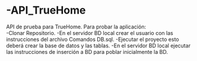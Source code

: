 # -API_TrueHome
API de prueba para TrueHome. 
Para probar la aplicación:  
-Clonar Repositorio. 
-En el servidor  BD local crear el usuario con las instrucciones del archivo Comandos DB.sql.
-Ejecutar el proyecto esto deberá crear la base de datos y las tablas. 
-En el servidor  BD local ejecutar las instrucciones de inserción a BD para poblar inicialmente la BD.
